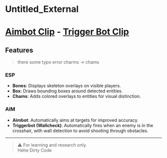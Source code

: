 # Untitled_External
# [Aimbot Clip](https://www.youtube.com/watch?v=02EI1TSvWJg) - [Trigger Bot Clip](https://www.youtube.com/watch?v=SKwSv7mxxTk)

## Features
> there some typo error charms -> chams
### ESP
- **Bones**: Displays skeleton overlays on visible players.
- **Box**: Draws bounding boxes around detected entities.
- **Chams**: Adds colored overlays to entities for visual distinction.

### AIM
- **Aimbot**: Automatically aims at targets for improved accuracy.
- **Triggerbot (Wallcheck)**: Automatically fires when an enemy is in the crosshair, with wall detection to avoid shooting through obstacles.

---

> ⚠️ For learning and research only.  
> Hehe Dirty Code
